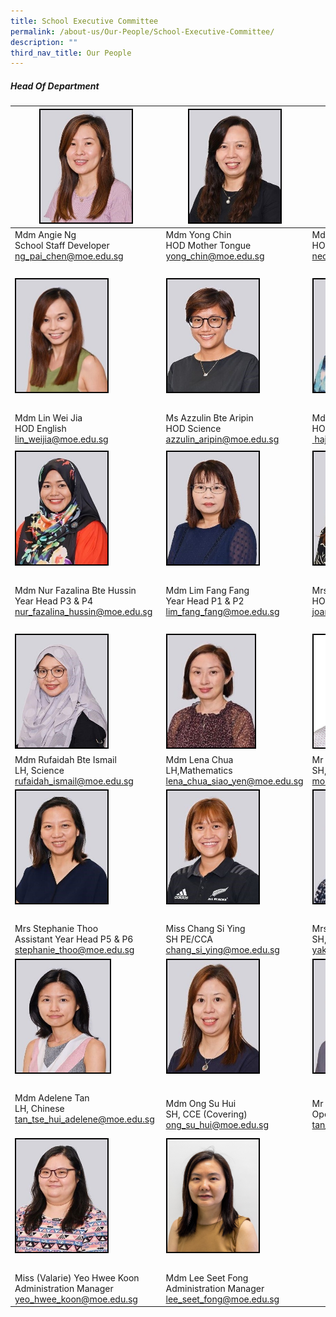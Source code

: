 ```yaml
---
title: School Executive Committee
permalink: /about-us/Our-People/School-Executive-Committee/
description: ""
third_nav_title: Our People
---
```

##### Head Of Department

|<img style="width:146px; height:180px; border:2px double black" src="/images/About%20Us/Our%20People/School%20Exec%20Committee/S1.jpg"> | <img style="border:2px double black; width:146px; height:180px" src="/images/About%20Us/Our%20People/School%20Exec%20Committee/S2.jpg">|<img style="border:2px double black;  width:145px; height:180px;" src="/images/About%20Us/Our%20People/School%20Exec%20Committee/S3.jpg"> |
| -------- | -------- | -------- |
| Mdm Angie Ng<br> School Staff Developer <br><a href="mailto:ng_pai_chen@moe.edu.sg"> ng_pai_chen@moe.edu.sg </a>| Mdm Yong Chin <br> HOD Mother Tongue<br><a href="mailto:yong_chin@moe.edu.sg" target="_blank">yong_chin@moe.edu.sg</a> | Mdm Neo Bee Leng<br> HOD Mathematics <br><a href="mailto:neo_bee_leng@moe.edu.sg" target="_blank"> neo_bee_leng@moe.edu.sg </a>| 
|  |  |  |
| <img style="border:2px double black; width:146px; height:180px" src="/images/About%20Us/Our%20People/School%20Exec%20Committee/S4.jpg"> | <img style="border:2px double black; width:146px; height:180px;" src="/images/About%20Us/Our%20People/School%20Exec%20Committee/S5.jpg"> | <img style="border:2px double black; width:146px; height:180px;" src="/images/About%20Us/Our%20People/School%20Exec%20Committee/S7.jpg"> |
|  |  |  |
|  Mdm Lin Wei Jia <br> HOD English <br><a href="mailto:lin_weijia@moe.edu.sg" target="_blank">lin_weijia@moe.edu.sg</a> |  Ms Azzulin Bte Aripin <br> HOD Science <br><a href="mailto:azzulin_aripin@moe.edu.sg" target="_blank"> azzulin_aripin@moe.edu.sg</a>| Mdm Hajerah Beevi<br> HOD Student Management <br><a href="mailto:hajerah_beevi_kutus@moe.edu.sg" target="_blank"> hajerah_beevi_kutus@moe.edu.sg</a> |
| | |
| <img style="border:2px double black; width:146px; height:180px;" src="/images/About%20Us/Our%20People/School%20Exec%20Committee/S8.jpg"> | <img style="border:2px double black; width:146px; height:180px;" src="/images/About%20Us/Our%20People/School%20Exec%20Committee/S9.jpg"> | <img style="border:2px double black; width:146px; height:180px;" src="/images/About%20Us/Our%20People/School%20Exec%20Committee/S10.jpg"> |
|  |  |  |
| Mdm Nur Fazalina Bte Hussin <br> Year Head P3 & P4 <br><a href="mailto:nur_fazalina_hussin@moe.edu.sg" target="_blank">nur_fazalina_hussin@moe.edu.sg </a>|  Mdm Lim Fang Fang <br> Year Head P1 & P2 <br><a href="mailto:lim_fang_fang@moe.edu.sg" target="_blank">lim_fang_fang@moe.edu.sg</a> | Mrs Joanna Wong<br> HOD PE & CCA <br><a href="mailto:joanna_teo_wei-jin@moe.edu.sg " target="_blank">joanna_teo_wei-jin@moe.edu.sg</a>
|  |  |  |
| <img style="border:2px double black; width:146px; height:180px;" src="/images/About%20Us/Our%20People/School%20Exec%20Committee/S11.jpg"> | <img style="border:2px double black; width:140px; height:180px" src="/images/About%20Us/Our%20People/School%20Exec%20Committee/S12.jpg"> | <img style="border:2px double black; width:146px; height:180px;" src="/images/About%20Us/Our%20People/School%20Exec%20Committee/S13.jpg"> |
|  Mdm Rufaidah Bte Ismail <br> LH, Science <br> <a href="mailto:rufaidah_ismail@moe.edu.sg" target="_blank">rufaidah_ismail@moe.edu.sg </a>| Mdm Lena Chua <br> LH,Mathematics <a href="mailto:lena_chua_siao_yen@moe.edu.sg" target="_blank">lena_chua_siao_yen@moe.edu.sg</a> | Mr Mohd Fazlee Bin Sabari <br> SH, English <br><a href="mailto:mohamed_fazlee_sabari@moe.edu.sg" target="_blank">mohamed_fazlee_sabari@moe.edu.sg</a>
| <img style="border:2px double black; width:146px; height:180px;" src="/images/About%20Us/Our%20People/School%20Exec%20Committee/S14.jpg"> | <img style="border:2px double black;  width:146px; height:180px;" src="/images/About%20Us/Our%20People/School%20Exec%20Committee/S15.jpg"> | <img style="border:2px double black; width:155px; height:180px;" src="/images/About%20Us/Our%20People/School%20Exec%20Committee/S16.jpg"> |
|  |  |  |
| Mrs Stephanie Thoo <br> Assistant Year Head P5 & P6 <br><a href="mailto:stephanie_thoo@moe.edu.sg" target="_blank"> stephanie_thoo@moe.edu.sg </a>| Miss Chang Si Ying <br> SH PE/CCA <br><a href="mailto:chang_si_ying@moe.edu.sg" target="_blank">chang_si_ying@moe.edu.sg </a>| Mrs Seetoh-Yak Hui Hwa <br> SH, ICT<br><a href="mailto:yak_hui_hwa@moe.edu.sg" target="_blank">yak_hui_hwa@moe.edu.sg</a> |
| <img style="border:2px double black; width:150px; height:180px;" src="/images/About%20Us/Our%20People/School%20Exec%20Committee/S17.jpg"> | <img style="border:2px double black; width:146px; height:180px;" src="/images/About%20Us/Our%20People/School%20Exec%20Committee/S18.jpg"> | <img style="border:2px double black; width:146px; height:180px;" src="/images/About%20Us/Our%20People/School%20Exec%20Committee/S19.jpg"> |
|  |  |  |
|  Mdm Adelene Tan<br> LH, Chinese <br><a href="mailto:tan_tse_hui_adelene@moe.edu.sg">tan_tse_hui_adelene@moe.edu.sg</a>    | Mdm Ong Su Hui <br> SH, CCE (Covering)<br><a href="mailto:ong_su_hui@moe.edu.sg">ong_su_hui@moe.edu.sg |  Mr Tan Chin Hong<br> Operations Manager <br><a href="mailto:tan_chin_hong_a@moe.edu.sg">tan_chin_hong_a@moe.edu.sg</a> |
| <img style="border:2px double black; width:146px; height:180px" src="/images/About%20Us/Our%20People/School%20Exec%20Committee/S20.jpg"> | <img style="border:2px double black; width:146px; height: 180px;" src="/images/About%20Us/Our%20People/Executive%20and%20Admin%20Staff/Seet%20Fong_FINAL.jpg"> | 
|  |  |  |
| Miss (Valarie) Yeo Hwee Koon<br> Administration Manager <br><a href="mailto:yeo_hwee_koon@moe.edu.sg">yeo_hwee_koon@moe.edu.sg </a>| Mdm Lee Seet Fong <br> Administration Manager <br> <a href="mailto:lee_seet_fong@moe.edu.sg">lee_seet_fong@moe.edu.sg</a>  |